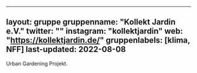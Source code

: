 
---
layout: gruppe
gruppenname: "Kollekt Jardin e.V."
twitter: ""
instagram: "kollektjardin"
web: "https://kollektjardin.de/"
gruppenlabels: [klima, NFF]
last-updated: 2022-08-08
---

Urban Gardening Projekt.
